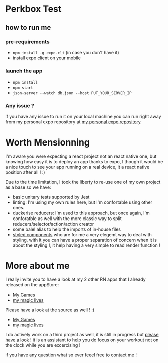 # Perkbox Test

## how to run me
### pre-requirements
- `npm install -g expo-cli` (in case you don't have it)
- install expo client on your mobile

### launch the app
- `npm install`
- `npm start`
- `json-server --watch db.json --host PUT_YOUR_SERVER_IP`

### Any issue ?
if you have any issue to run it on your local machine you can run right away from my personal expo repository at [my personal expo repository](https://expo.io/@f4b1n0u/perkbox-test)

# Worth Mensionning
I'm aware you were expecting a react project not an react native one, but knowing how easy it is to deploy an app thanks to expo, I though it would be a nice touch to see your app running on a real device, it a react native position after all ! :)

Due to the time limitation, I took the liberty to re-use one of my own project as a base so we have:
- basic unitary tests supported by Jest
- linting: I'm using my own rules here, but I'm confortable using other ones.
- duckerise reducers: I'm used to this approach, but once again, I'm conforatble as well with the more classic way to split reducers/selector/action/action creator
- some balel alias to help the imports of in-house files
- [styled components](https://www.styled-components.com) who are for me a very elegemt way to deal with styling, with it you can have a proper separation of concern when it is about the styling !, it help having a very simple to read render function !


# More about me
I really invite you to have a look at my 2 other RN apps that I already released on the appStore:

- [My Games](https://itunes.apple.com/us/app/my-games/id1279042862)
- [my magic lives](https://itunes.apple.com/us/app/my-magic-lives/id1357797050)

Please have a look at the source as well ! :)

- [My Games](https://github.com/F4b1n0u/my-games)
- [my magic lives](https://github.com/F4b1n0u/my-life)

I do actively work on a third project as well, it is still in progress but [please have a look !](https://expo.io/@f4b1n0u/gym-timer)
it is an assistant to help you do focus on your workout not on the clock while you are excercising !

if you have any question what so ever feeel free to contact me !
